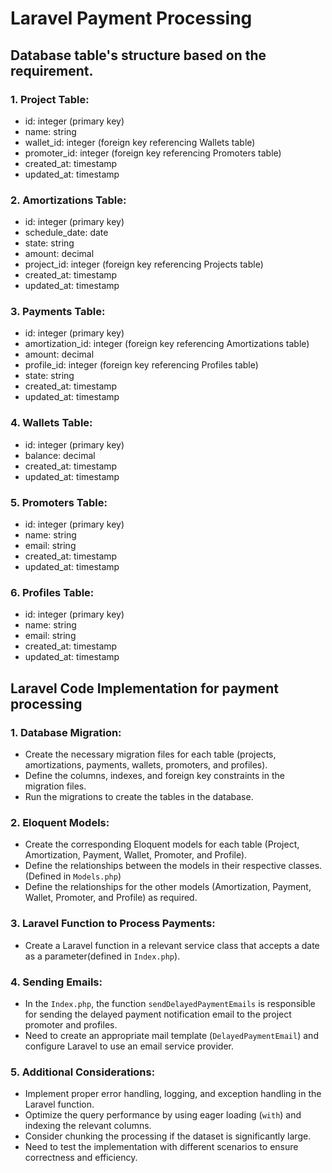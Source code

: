# Laravel Payment Processing
## Database table's structure based on the requirement.

  ### 1. Project Table:

  - id: integer (primary key)
  - name: string
  - wallet_id: integer (foreign key referencing Wallets table)
  - promoter_id: integer (foreign key referencing Promoters table)
  - created_at: timestamp
  - updated_at: timestamp

  ### 2. Amortizations Table:

  - id: integer (primary key)
  - schedule_date: date
  - state: string
  - amount: decimal
  - project_id: integer (foreign key referencing Projects table)
  - created_at: timestamp
  - updated_at: timestamp

  ### 3. Payments Table:

  - id: integer (primary key)
  - amortization_id: integer (foreign key referencing Amortizations table)
  - amount: decimal
  - profile_id: integer (foreign key referencing Profiles table)
  - state: string
  - created_at: timestamp
  - updated_at: timestamp

  ### 4. Wallets Table:

  - id: integer (primary key)
  - balance: decimal
  - created_at: timestamp
  - updated_at: timestamp
  
  ### 5. Promoters Table:

  - id: integer (primary key)
  - name: string
  - email: string
  - created_at: timestamp
  - updated_at: timestamp
  
  ### 6. Profiles Table:

  - id: integer (primary key)
  - name: string
  - email: string
  - created_at: timestamp
  - updated_at: timestamp


## Laravel Code Implementation for payment processing

### 1. Database Migration:
- Create the necessary migration files for each table (projects, amortizations, payments, wallets, promoters, and profiles).
- Define the columns, indexes, and foreign key constraints in the migration files.
- Run the migrations to create the tables in the database.
### 2. Eloquent Models:
- Create the corresponding Eloquent models for each table (Project, Amortization, Payment, Wallet, Promoter, and Profile).
- Define the relationships between the models in their respective classes. (Defined in `Models.php`)
- Define the relationships for the other models (Amortization, Payment, Wallet, Promoter, and Profile) as required.

### 3. Laravel Function to Process Payments:
- Create a Laravel function in a relevant service class that accepts a date as a parameter(defined in `Index.php`).

### 4. Sending Emails:

- In the `Index.php`, the function `sendDelayedPaymentEmails` is responsible for sending the delayed payment notification email to the project promoter and profiles.
- Need to create an appropriate mail template (`DelayedPaymentEmail`) and configure Laravel to use an email service provider.
### 5. Additional Considerations:
- Implement proper error handling, logging, and exception handling in the Laravel function.
- Optimize the query performance by using eager loading (`with`) and indexing the relevant columns.
- Consider chunking the processing if the dataset is significantly large.
- Need to test the implementation with different scenarios to ensure correctness and efficiency.